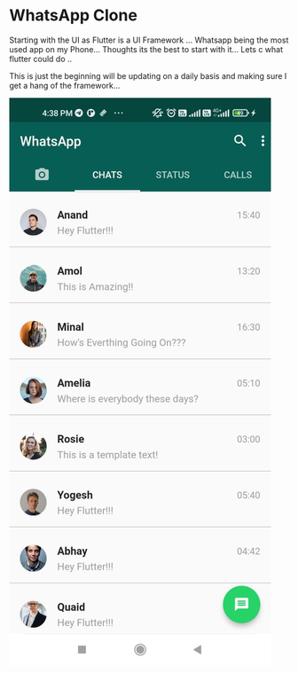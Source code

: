 # WhatsApp Clone

Starting with the UI as Flutter is a UI Framework ... Whatsapp being the most used app on my Phone... Thoughts its the best to start with it... Lets c what flutter could do ..

This is just the beginning will be updating on a daily basis and making sure I get a hang of the framework...

![Output Screenshot](/images/screenshot/1.jpeg)